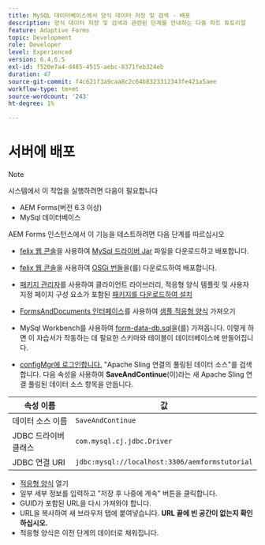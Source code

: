 ```yaml
---
title: MySQL 데이터베이스에서 양식 데이터 저장 및 검색 - 배포
description: 양식 데이터 저장 및 검색과 관련된 단계를 안내하는 다중 파트 튜토리얼
feature: Adaptive Forms
topic: Development
role: Developer
level: Experienced
version: 6.4,6.5
exl-id: f520e7a4-d485-4515-aebc-8371feb324eb
duration: 47
source-git-commit: f4c621f3a9caa8c2c64b8323312343fe421a5aee
workflow-type: tm+mt
source-wordcount: '243'
ht-degree: 1%

---
```


# 서버에 배포

>[!NOTE]
>
>시스템에서 이 작업을 실행하려면 다음이 필요합니다
>
>* AEM Forms(버전 6.3 이상)
>* MySql 데이터베이스

AEM Forms 인스턴스에서 이 기능을 테스트하려면 다음 단계를 따르십시오

* [felix 웹 콘솔](http://localhost:4502/system/console/bundles)을 사용하여 [MySql 드라이버 Jar](assets/mysqldriver.jar) 파일을 다운로드하고 배포합니다.
* [felix 웹 콘솔](http://localhost:4502/system/console/bundles)을 사용하여 [OSGi 번들](assets/SaveAndContinue.SaveAndContinue.core-1.0-SNAPSHOT.jar)을(를) 다운로드하여 배포합니다.
* [패키지 관리자](http://localhost:4502/crx/packmgr/index.jsp)를 사용하여 클라이언트 라이브러리, 적응형 양식 템플릿 및 사용자 지정 페이지 구성 요소가 포함된 [패키지를 다운로드하여 설치](assets/store-and-fetch-af-with-data.zip)
* [FormsAndDocuments 인터페이스](http://localhost:4502/aem/forms.html/content/dam/formsanddocuments)를 사용하여 [샘플 적응형 양식](assets/sample-adaptive-form.zip) 가져오기

* MySql Workbench를 사용하여 [form-data-db.sql](assets/form-data-db.sql)을(를) 가져옵니다. 이렇게 하면 이 자습서가 작동하는 데 필요한 스키마와 테이블이 데이터베이스에 만들어집니다.
* [configMgr에 로그인합니다.](http://localhost:4502/system/console/configMgr) &quot;Apache Sling 연결의 풀링된 데이터 소스&quot;를 검색합니다. 다음 속성을 사용하여 **SaveAndContinue**(이)라는 새 Apache Sling 연결 풀링된 데이터 소스 항목을 만듭니다.

| 속성 이름 | 값 |
| ------------------------|---------------------------------------|
| 데이터 소스 이름 | `SaveAndContinue` |
| JDBC 드라이버 클래스 | `com.mysql.cj.jdbc.Driver` |
| JDBC 연결 URI | `jdbc:mysql://localhost:3306/aemformstutorial` |

* [적응형 양식](http://localhost:4502/content/dam/formsanddocuments/demostoreandretrieveformdata/jcr:content?wcmmode=disabled) 열기
* 일부 세부 정보를 입력하고 &quot;저장 후 나중에 계속&quot; 버튼을 클릭합니다.
* GUID가 포함된 URL을 다시 가져와야 합니다.
* URL을 복사하여 새 브라우저 탭에 붙여넣습니다. **URL 끝에 빈 공간이 없는지 확인하십시오.**
* 적응형 양식은 이전 단계의 데이터로 채워집니다.
